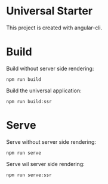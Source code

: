 # Universal Starter

This project is created with angular-cli.

# Build
Build without server side rendering:

    npm run build

Build the universal application:

    npm run build:ssr

# Serve
Serve without server side rendering:

    npm run serve

Serve wil server side rendering:

    npm run serve:ssr
